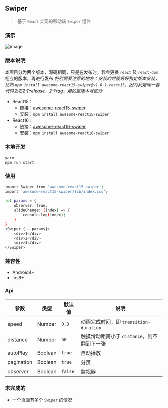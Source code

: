 ## Swiper

> 基于 `React` 实现的移动端 `Swiper` 组件

### 演示
 ![image](https://github.com/Johnson-hd/awesome-react-swiper/raw/master/public/show.gif)

### 版本说明
本项目分为两个版本，源码相同，只是在发布时，我会更换 `react` 及 `react-dom` 相应的版本，再进行发布
*特别需要注意的地方：安装的时候最好指定版本安装，比如 `npm install awesome-react15-swiper@v1.0.1-react15`，因为我是同一套代码发布2个release，2个tag，用的是版本号区分*
- React15：
  - 链接：<a href="https://www.npmjs.com/package/awesome-react15-swiper" target="_blank">awesome-react15-swiper</a>
  - 安装：`npm install awesome-react15-swiper`
- React16：
  - 链接：<a href="https://www.npmjs.com/package/awesome-react16-swiper" target="_blank">awesome-react16-swiper</a>
  - 安装：`npm install awesome-react16-swiper`

### 本地开发
```bash
yarn
npm run start
```

### 使用
```bash
import Swiper from 'awesome-react15-swiper';
import 'awesome-react15-swiper/lib/index.css';

let params = {
    observer: true,
    slideChange: (index) => {
        console.log(index);
    }
}
<Swiper {...params}>
    <div>1</div>
    <div>2</div>
    <div>3</div>
</Swiper>
```

### 兼容性
- Android4+
- Ios8+

### Api
|参数 | 类型 | 默认值 | 说明 |
|---|---|---|---|
|speed | Number | `0.3` | 动画完成时间，即 `transition-duration` |
|distance | Number | `50` | 触摸滑动距离小于 `distance`，则不翻到下一张 |
|autoPlay | Boolean | `true` | 自动播放 |
|pagination | Boolean | `true` | 分页 |
|observer | Boolean | `false` | 监视器 |

### 未完成的
- 一个页面有多个 `Swiper` 的情况
